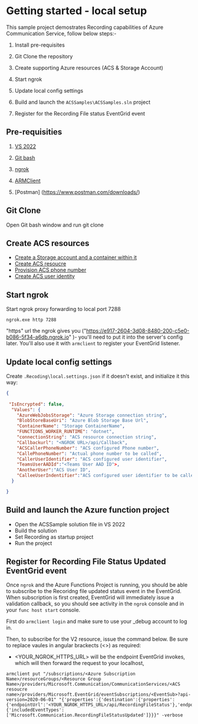 # Getting started - local setup

This sample project demostrates Recording capabilities of Azure Communication Service, follow below steps:-

1. Install pre-requisites

1. Git Clone the repository 

1. Create supporting Azure resources (ACS & Storage Account)

1. Start ngrok

1. Update local config settings

1. Build and launch the `ACSSamples\ACSSamples.sln` project

1. Register for the Recording File status EventGrid event


## Pre-requisities

1. [VS 2022](https://visualstudio.microsoft.com/vs/)

1. [Git bash](https://git-scm.com/downloads)

1. [ngrok](https://ngrok.com/)

1. [ARMClient](https://github.com/projectkudu/ARMClient)

1. [Postman] (https://www.postman.com/downloads/)

## Git Clone

Open Git bash window and run git clone

## Create ACS resources

* [Create a Storage account and a container within it](https://docs.microsoft.com/azure/storage/common/storage-account-overview)
* [Create ACS resoucre](https://learn.microsoft.com/en-us/azure/communication-services/quickstarts/create-communication-resource?tabs=windows&pivots=platform-azp)
* [Provision ACS phone number](https://learn.microsoft.com/en-us/azure/communication-services/quickstarts/telephony/get-phone-number?tabs=windows&pivots=platform-azp)
* [Create ACS user identity](https://learn.microsoft.com/en-us/azure/communication-services/quickstarts/identity/quick-create-identity)

## Start ngrok

Start ngrok proxy forwarding to local port 7288 

```shell
ngrok.exe http 7288
```
"https" url the ngrok gives you ("https://e917-2604-3d08-8480-200-c5e0-b086-5f34-a6db.ngrok.io"
)- you'll need to put it into the server's config
later. You'll also use it with `armclient` to register your EventGrid listener.


## Update local config settings

Create `.Recoding\local.settings.json` if it doesn't exist, and initialize it
this way:

```json
{
  
 "IsEncrypted": false,
  "Values": {
    "AzureWebJobsStorage": "Azure Storage connection string",
    "BlobStoreBaseUri": "Azure Blob Storage Base Url",
    "ContainerName": "Storage ContainerName",
    "FUNCTIONS_WORKER_RUNTIME": "dotnet",
    "connectionString": "ACS resource connection string",
    "Callbackurl": "<NGROK URL>/api/Callback",
    "ACSCallerPhoneNumber": "ACS configured Phone number",
    "CallePhoneNumber": "Actual phone number to be called",
    "CallerUserIdentifier": "ACS configured user identifier",
    "TeamsUserAADId":"<Teams User AAD ID">,
    "AnotherUser":"ACS User ID",
    "CalleeUserIndentifier":"ACS configured user identifier to be called"
  }

}
```

## Build and launch the Azure function project

* Open the ACSSample solution file in VS 2022
* Build the solution 
* Set Recording as startup project
* Run the project

## Register for Recording File Status Updated EventGrid event

Once `ngrok` and the Azure Functions Project is running, you should be able to
subscribe to the Recoridng file updated status event in the EventGrid. When subscription is
first created, EventGrid will immediately issue a validation callback,
so you should see activity in the `ngrok` console and in your `func host start`
console.

First do `armclient login` and make sure to use your _debug account to log in.

Then, to subscribe for the V2 resource, issue the command below. Be sure to
replace vaules in angular brackects (<>) as required:

* <YOUR_NGROK_HTTPS_URL> will be the endpoint EventGrid invokes, which will
then forward the request to your localhost,


```shell
armclient put "/subscriptions/<Azure Subscription Name>/resourceGroups/<Resource Group Name>/providers/Microsoft.Communication/CommunicationServices/<ACS resoucre name>/providers/Microsoft.EventGrid/eventSubscriptions/<EventSub>?api-version=2020-06-01" "{'properties':{'destination':{'properties':{'endpointUrl':'<YOUR_NGROK_HTTPS_URL>/api/RecordingFileStatus'},'endpointType':'WebHook'},'filter':{'includedEventTypes': ['Microsoft.Communication.RecordingFileStatusUpdated']}}}" -verbose
```
